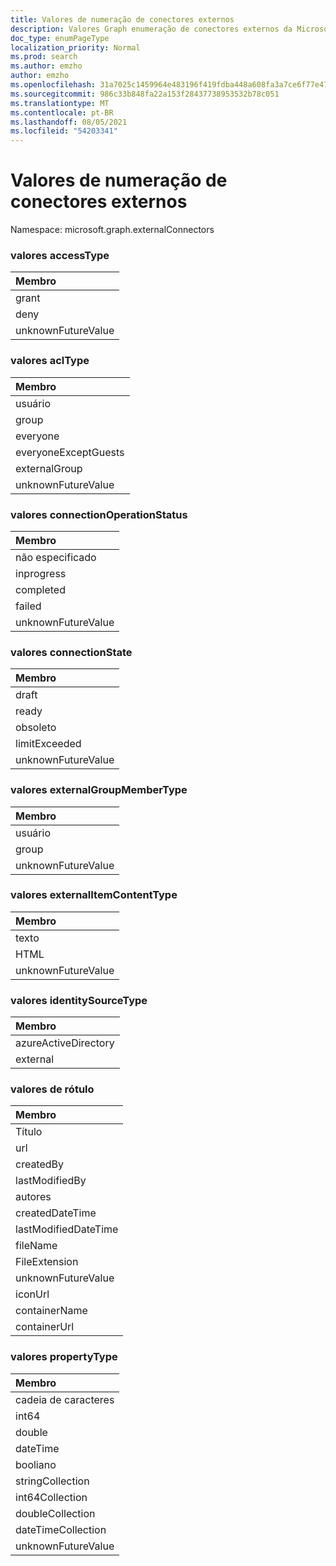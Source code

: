 ```yaml
---
title: Valores de numeração de conectores externos
description: Valores Graph enumeração de conectores externos da Microsoft
doc_type: enumPageType
localization_priority: Normal
ms.prod: search
ms.author: emzho
author: emzho
ms.openlocfilehash: 31a7025c1459964e483196f419fdba448a608fa3a7ce6f77e47eb635dcc7224f
ms.sourcegitcommit: 986c33b848fa22a153f28437738953532b78c051
ms.translationtype: MT
ms.contentlocale: pt-BR
ms.lasthandoff: 08/05/2021
ms.locfileid: "54203341"
---
```

# <a name="external-connectors-enum-values"></a>Valores de numeração de conectores externos

Namespace: microsoft.graph.externalConnectors

### <a name="accesstype-values"></a>valores accessType

| Membro
|:--------------
| grant
| deny
| unknownFutureValue

### <a name="acltype-values"></a>valores aclType

| Membro
|:--------------
| usuário
| group
| everyone
| everyoneExceptGuests
| externalGroup
| unknownFutureValue


### <a name="connectionoperationstatus-values"></a>valores connectionOperationStatus

| Membro
|:--------------
| não especificado
| inprogress
| completed
| failed
| unknownFutureValue


### <a name="connectionstate-values"></a>valores connectionState

|Membro
|:--------------
| draft
| ready
| obsoleto
| limitExceeded
| unknownFutureValue


### <a name="externalgroupmembertype-values"></a>valores externalGroupMemberType

| Membro
|:--------------
| usuário
| group
| unknownFutureValue


### <a name="externalitemcontenttype-values"></a>valores externalItemContentType

| Membro
|:--------------
| texto
| HTML
| unknownFutureValue

### <a name="identitysourcetype-values"></a>valores identitySourceType

| Membro
|:--------------
| azureActiveDirectory
| external


### <a name="label-values"></a>valores de rótulo

| Membro
|:--------------
| Título
| url
| createdBy
| lastModifiedBy
| autores
| createdDateTime
| lastModifiedDateTime
| fileName
| FileExtension
| unknownFutureValue
| iconUrl
| containerName
| containerUrl


### <a name="propertytype-values"></a>valores propertyType

| Membro
|:--------------
| cadeia de caracteres
| int64
| double
| dateTime
| booliano
| stringCollection
| int64Collection
| doubleCollection
| dateTimeCollection
| unknownFutureValue

<!--
{
  "type": "#page.annotation",
  "namespace": "microsoft.graph.externalConnectors"
}
-->


